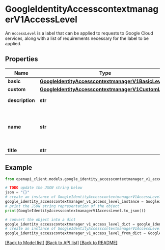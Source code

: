 # GoogleIdentityAccesscontextmanagerV1AccessLevel

An `AccessLevel` is a label that can be applied to requests to Google Cloud services, along with a list of requirements necessary for the label to be applied.

## Properties

Name | Type | Description | Notes
------------ | ------------- | ------------- | -------------
**basic** | [**GoogleIdentityAccesscontextmanagerV1BasicLevel**](GoogleIdentityAccesscontextmanagerV1BasicLevel.md) |  | [optional] 
**custom** | [**GoogleIdentityAccesscontextmanagerV1CustomLevel**](GoogleIdentityAccesscontextmanagerV1CustomLevel.md) |  | [optional] 
**description** | **str** | Description of the &#x60;AccessLevel&#x60; and its use. Does not affect behavior. | [optional] 
**name** | **str** | Required. Resource name for the Access Level. The &#x60;short_name&#x60; component must begin with a letter and only include alphanumeric and &#39;_&#39;. Format: &#x60;accessPolicies/{access_policy}/accessLevels/{access_level}&#x60;. The maximum length of the &#x60;access_level&#x60; component is 50 characters. | [optional] 
**title** | **str** | Human readable title. Must be unique within the Policy. | [optional] 

## Example

```python
from openapi_client.models.google_identity_accesscontextmanager_v1_access_level import GoogleIdentityAccesscontextmanagerV1AccessLevel

# TODO update the JSON string below
json = "{}"
# create an instance of GoogleIdentityAccesscontextmanagerV1AccessLevel from a JSON string
google_identity_accesscontextmanager_v1_access_level_instance = GoogleIdentityAccesscontextmanagerV1AccessLevel.from_json(json)
# print the JSON string representation of the object
print(GoogleIdentityAccesscontextmanagerV1AccessLevel.to_json())

# convert the object into a dict
google_identity_accesscontextmanager_v1_access_level_dict = google_identity_accesscontextmanager_v1_access_level_instance.to_dict()
# create an instance of GoogleIdentityAccesscontextmanagerV1AccessLevel from a dict
google_identity_accesscontextmanager_v1_access_level_from_dict = GoogleIdentityAccesscontextmanagerV1AccessLevel.from_dict(google_identity_accesscontextmanager_v1_access_level_dict)
```
[[Back to Model list]](../README.md#documentation-for-models) [[Back to API list]](../README.md#documentation-for-api-endpoints) [[Back to README]](../README.md)



